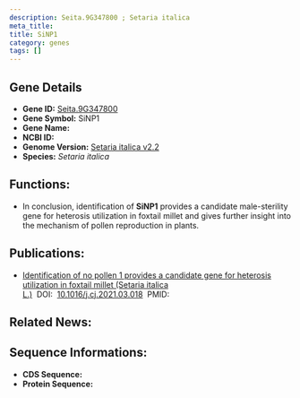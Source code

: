 ```yaml
---
description: Seita.9G347800 ; Setaria italica
meta_title:
title: SiNP1
category: genes
tags: []
---
```


## Gene Details
- **Gene ID:**	[Seita.9G347800](https://www.maizegdb.org/gene_center/gene/Seita.9G347800)
- **Gene Symbol:** SiNP1
- **Gene Name:** 
- **NCBI ID:** [](https://www.ncbi.nlm.nih.gov/gene/?term=)
- **Genome Version:** [Setaria italica v2.2]()
- **Species:** *Setaria italica*

## Functions:
   - In conclusion, identification of **SiNP1** provides a candidate male-sterility gene for heterosis utilization in foxtail millet and gives further insight into the mechanism of pollen reproduction in plants.

## Publications:
   - [Identification of no pollen 1 provides a candidate gene for heterosis utilization in foxtail millet (Setaria italica L.)]( https://www.sciencedirect.com/science/article/pii/S2214514121000866)&nbsp;&nbsp;DOI:&nbsp;&nbsp;[10.1016/j.cj.2021.03.018](https://www.sciencedirect.com/science/article/pii/S2214514121000866)&nbsp;&nbsp;PMID:&nbsp;&nbsp;[]()

## Related News:

## Sequence Informations:
- **CDS Sequence:**
- **Protein Sequence:**
